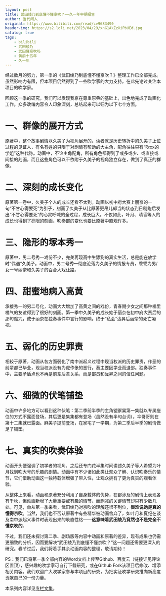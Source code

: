 ```yaml
---
layout: post
title: 武田绫乃到底懂不懂京吹？——久一年中期报告
author: 当代闲人
original: https://www.bilibili.com/read/cv9683490
header-img: https://s2.loli.net/2023/04/29/xnG1AkZzXiPbUEd.jpg
catalog: true
tags:
    - bilibili
    - 武田绫乃
    - 武田懂京吹吗
    - 黄前十五年
    - 久一年
---
```

经过数月的努力，第一季的《武田绫乃到底懂不懂京吹？》整理工作已全部完成。虽然影响力有限，但本项目仍然得到了一些吹学家的大力支持。在此先谢过关注本项目的吹学家。

回顾这一季的研究，我们可以发现我京在尊重原典的基础上，出色地完成了动画化工作。众多改编内容令人印象深刻，总结起来可以归为以下七个方面。

# 一、群像的展开方式

原著中，整个故事剧情以久美子为视角展开的，读者就是历史转折中的久美子上位过程的见证人，有名有姓的只限于对剧情有帮助的大主角，配角往往只有“吹xx的学姐”这种代称。动画中，不论主角配角，所有角色都得到了或多或少、或直接或间接的刻画，而且这些角色可以不依附于久美子的视角独立存在，做到了真正的群像。

# 二、深刻的成长变化

原著第一卷中，久美子个人的成长还看不太到。动画以初中府大赛上丽奈的一句“不甘心得要死”为引子，刻画了久美子从比原著更吊儿郎当的状态到日剧跑后发出“不甘心得要死”的心灵呼喊的全过程，成长巨大。不仅如此，叶月、晴香等人的成长也得到了亮眼的刻画，吹奏部的变化也要比原著中直观许多。

# 三、隐形的塚本秀一

原著中，男二号秀一戏份不少，完美再现高中生舔狗的真实生活，总是能在放学时“偶遇”久美子。动画中，男二号秀一彻底沦落为久美子的情报专员，乖乖为男/女一号丽奈和久美子的百合大戏让路。

# 四、甜蜜地病入高黄

承接秀一的男二号化，动画大大增加了高黄之间的戏份，青春期少女之间那种橘里橘气的友谊得到了很好的刻画。第一季中久美子的成长始于丽奈在初中府大赛后的那句魔咒，成于丽奈在独奏事件中言行的影响，终于“私会”泷昇后丽奈的死亡凝视。

# 五、弱化的历史罪责

相较于原著，动画从各方面弱化了南中派起义过程中现当权派的历史罪责，作恶的前辈都已毕业，现当权派没有为虎作伥的恶行，葵主要因学业而退部。独奏事件中，主要矛盾点也不再是前辈后辈关系，而是部员和泷昇之间的信任问题。

# 六、细微的伏笔铺垫

动画中许多地方可以看到这种伏笔：第二季前半季的主角铠冢霙第一集就以专属座位的方式不露面登场，其后更是集集都有登场（虽然没有半句台词），伞哥哥则在第十二集就已露面。麻美子提前登场，在家宅了一学期，为第二季后半季的剧情做足了铺垫。

# 七、真实的吹奏体验

动画开头便强调了初学者的视角，之后还专门花半集时间讲述久美子等人希望为叶月找到吹大号的乐趣的剧情。动画中有不少诸如此类让观众了解、认识吹奏乐的情节，它们借助动画这一独特载体增强了带入性，让观众拥有了更为真实的观看体验。

从整体上来看，动画和原著充分利用了自身载体的优势，在都涉及的剧情上表现各有千秋，但动画新增了大量重要或有趣的情节，而删减的关键情节却只有少数几处。可见，单从第一季来看，武田绫乃对京吹的理解还很不到位，**很难说她是真的懂得京吹**。当然，我们也不否认原著中有些精华被动画舍弃了，如叶月和夏纪在谈及南中派起义事件时表现出来的耿直性格——**这意味着武田绫乃竟然也不是完全不懂京吹的**。

不过，我们还未探讨第二季、剧场版等内容中动画和原著的差异，现有成果也仍需更细致的分析，因而要解决“武田绫乃到底懂不懂京吹？”这一问题还需要更深入的研究。春节过后，我们将着手其余动画内容的整理，敬请期待！

PS：我们已将第一季全部内容的Word文档上传至Github、百度云（链接详见评论区置顶），感兴趣的吹学家可自行下载研究，或在Github Fork该项目后修改、增添相关内容。我们欢迎广大吹学家参与本项目的研究，为把实证吹学研究推向新高度贡献自己的一份力量。

本系列内容详见[专栏文集](https://www.bilibili.com/read/readlist/rl350840?spm_id_from=333.999.0.0)。
